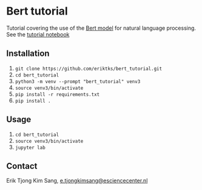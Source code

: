 # Bert tutorial

Tutorial covering the use of the [Bert model](https://en.wikipedia.org/wiki/BERT_(language_model)) for natural language processing. See the [tutorial notebook](https://github.com/eriktks/bert_tutorial/blob/main/bert_tutorial.ipynb)

## Installation

1. `git clone https://github.com/eriktks/bert_tutorial.git`
2. `cd bert_tutorial`
3. `python3 -m venv --prompt "bert_tutorial" venv3`
4. `source venv3/bin/activate`
5. `pip install -r requirements.txt`
6. `pip install .`

## Usage

1. `cd bert_tutorial`
2. `source venv3/bin/activate`
3. `jupyter lab`

## Contact

Erik Tjong Kim Sang, e.tjongkimsang@esciencecenter.nl
